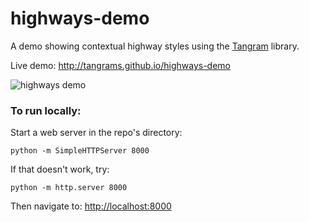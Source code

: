 # highways-demo

A demo showing contextual highway styles using the [Tangram](http://github.com/tangrams/tangram) library.

Live demo: http://tangrams.github.io/highways-demo

![highways demo](https://cloud.githubusercontent.com/assets/459970/5781837/ece89c72-9d83-11e4-93e2-757c464c1278.png)

### To run locally:

Start a web server in the repo's directory:

    python -m SimpleHTTPServer 8000
    
If that doesn't work, try:

    python -m http.server 8000
    
Then navigate to: [http://localhost:8000](http://localhost:8000)
